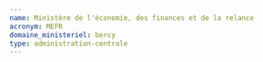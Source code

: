 ```yaml
---
name: Ministère de l'économie, des finances et de la relance
acronym: MEFR
domaine_ministeriel: bercy
type: administration-centrale
---
```

